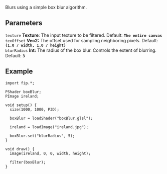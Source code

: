 Blurs using a simple box blur algorithm.

## Parameters
`texture` **Texture**: The input texture to be filtered. Default: **`The entire canvas`**
<br>
`texOffset` **Vec2:** The offset used for sampling neighboring pixels. Default: **`(1.0 / width, 1.0 / height)`**
<br>
`blurRadius` **Int:** The radius of the box blur. Controls the extent of blurring. Default: **`3`**

## Example
```processing
import fip.*;

PShader boxBlur;
PImage ireland;

void setup() {
  size(1000, 1000, P3D);

  boxBlur = loadShader("boxBlur.glsl");

  ireland = loadImage("ireland.jpg");

  boxBlur.set("blurRadius", 5);
}

void draw() {
  image(ireland, 0, 0, width, height);

  filter(boxBlur);
}
```